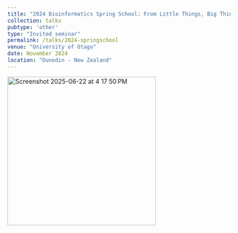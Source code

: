 ```yaml
---
title: "2024 Bioinformatics Spring School: From Little Things, Big Things Grow: How microbes influence tail regeneration in Xenopus laevis tadpoles"
collection: talks
pubtype: 'other'
type: "Invited seminar"
permalink: /talks/2024-springschool
venue: "University of Otago"
date: November 2024
location: "Dunedin - New Zealand"
---
```

<img width="335" alt="Screenshot 2025-06-22 at 4 17 50 PM" src="https://github.com/user-attachments/assets/7822868d-891b-4f0e-a95d-6552682daac6" />
